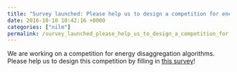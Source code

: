 ```yaml
---
title: "Survey launched: Please help us to design a competition for energy disaggregation algorithms!"
date: 2016-10-10 10:42:16 +0000
categories: ["nilm"]
permalink: /survey_launched_please_help_us_to_design_a_competition_for
---
```

We are working on a competition for energy disaggregation algorithms.
Please help us to design this competition by filling in [this
survey](https://docs.google.com/forms/d/e/1FAIpQLSci1GWr44orBpimhOM88GWavppkY8fvJ8-bopc5joGAEye10g/viewform)!

